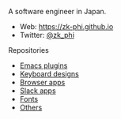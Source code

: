 A software engineer in Japan.

- Web: https://zk-phi.github.io
- Twitter: [@zk_phi](https://twitter.com/zk_phi)

Repositories

- [Emacs plugins](https://github.com/zk-phi?tab=repositories&q=emacs)
- [Keyboard designs](https://github.com/zk-phi?tab=repositories&q=keyboard)
- [Browser apps](https://github.com/zk-phi?tab=repositories&q=webapp)
- [Slack apps](https://github.com/zk-phi?tab=repositories&q=slack)
- [Fonts](https://github.com/zk-phi?tab=repositories&q=font)
- [Others](https://github.com/zk-phi?tab=repositories&q=NOT+emacs+NOT+keyboard+NOT+webapp+NOT+slack+NOT+font)
